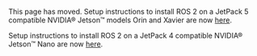 This page has moved. 
Setup instructions to install ROS 2 on a JetPack 5 compatible NVIDIA® Jetson™ models Orin and Xavier are now [here](../jetson-jetpack5).

Setup instructions to install ROS 2 on a JetPack 4 compatible NVIDIA® Jetson™ Nano are now [here](../jetson-jetpack4).
